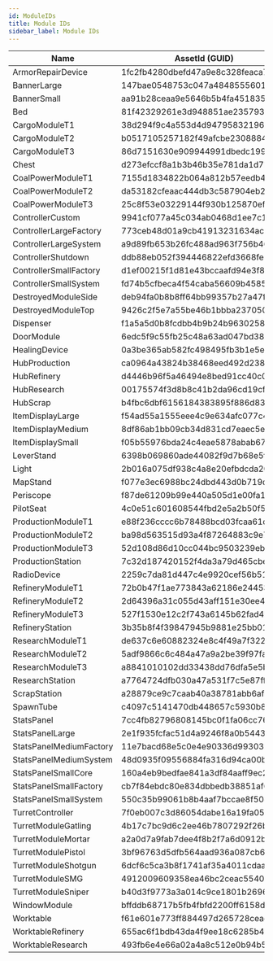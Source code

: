 ```yaml
---
id: ModuleIDs
title: Module IDs
sidebar_label: Module IDs
---
```


Name | AssetId (GUID)
--- | ---
ArmorRepairDevice | 1fc2fb4280dbefd47a9e8c328feaca7c
BannerLarge | 147bae0548753c047a4848555601fe5f
BannerSmall | aa91b28ceaa9e5646b5b4fa451835124
Bed | 81f42329261e3d948851ae235793ad10
CargoModuleT1 | 38d294f9c4a553d4d947958321966f91
CargoModuleT2 | b0517105257182f49afcbe23088845de
CargoModuleT3 | 86d7151630e909944991dbedc1998497
Chest | d273efccf8a1b3b46b35e781da1d7b1e
CoalPowerModuleT1 | 7155d1834822b064a812b57eedb4fcac
CoalPowerModuleT2 | da53182cfeaac444db3c587904eb292f
CoalPowerModuleT3 | 25c8f53e03229144f930b125870ef18e
ControllerCustom | 9941cf077a45c034ab0468d1ee7c1442
ControllerLargeFactory | 773ceb48d01a9cb41913231634ac4ab8
ControllerLargeSystem | a9d89fb653b26fc488ad963f756b467b
ControllerShutdown | ddb88eb052f394446822efd3668fe541
ControllerSmallFactory | d1ef00215f1d81e43bccaafd94e3f874
ControllerSmallSystem | fd74b5cfbeca4f54caba56609b4585cd
DestroyedModuleSide | deb94fa0b8b8ff64bb99357b27a47ffd
DestroyedModuleTop | 9426c2f5e7a55be46b1bbba237050e20
Dispenser | f1a5a5d0b8fcdbb4b9b24b9630258a67
DoorModule | 6edc5f9c55fb25c48a63ad047bd38b32
HealingDevice | 0a3be365ab582fc498495fb3b1e5e460
HubProduction | ca0964a43824b38468eed492d2385ec4
HubRefinery | d4446b96f5a46494e8bed91cc40c06b7
HubResearch | 00175574f3d8b8c41b2da96cd19cfc40
HubScrap | b4fbc6dbf6156184383895f886d838bd
ItemDisplayLarge | f54ad55a1555eee4c9e634afc077c4bb
ItemDisplayMedium | 8df86ab1bb09cb34d831cd7eaec5e6dd
ItemDisplaySmall | f05b55976bda24c4eae5878abab676d9
LeverStand | 6398b069860ade44082f9d7b68e5ffb2
Light | 2b016a075df938c4a8e20efbdcda209c
MapStand | f077e3ec6988bc24dbd443d0b719d792
Periscope | f87de61209b99e440a505d1e00fa1099
PilotSeat | 4c0e51c601608544fbd2e5a2b50f5bcc
ProductionModuleT1 | e88f236cccc6b78488bcd03fcaa61d16
ProductionModuleT2 | ba98d563515d93a4f87264883c9e7507
ProductionModuleT3 | 52d108d86d10cc044bc9503239eba930
ProductionStation | 7c32d187420152f4da3a79d465cbe87a
RadioDevice | 2259c7da81d447c4e9920cef56b51a81
RefineryModuleT1 | 72b0b47f1ae773843a62186e24453fb6
RefineryModuleT2 | 2d64396a31c055d43aff151e30ee4cb6
RefineryModuleT3 | 527f1530e12c2f743a6145b62fad4921
RefineryStation | 3b35b8f4f39847945b9881e25bb01f5a
ResearchModuleT1 | de637c6e60882324e8c4f49a7f322351
ResearchModuleT2 | 5adf9866c6c484a47a9a2be39f97fa98
ResearchModuleT3 | a8841010102dd33438dd76dfa5e5b698
ResearchStation | a7764724dfb030a47a531f7c5e87ff9e
ScrapStation | a28879ce9c7caab40a38781abb6af9ae
SpawnTube | c4097c5141470db448657c5930b8b359
StatsPanel | 7cc4fb82796808145bc0f1fa06cc7607
StatsPanelLarge | 2e1f935fcfac51d4a9246f8a0b54438e
StatsPanelMediumFactory | 11e7bacd68e5c0e4e90336d993031484
StatsPanelMediumSystem | 48d0935f09556884fa316d94ca00be36
StatsPanelSmallCore | 160a4eb9bedfae841a3df84aaff9ec29
StatsPanelSmallFactory | cb7f84ebdc80e834dbbedb38851af64a
StatsPanelSmallSystem | 550c35b99061b8b4aaf7bccae8f50cf2
TurretController | 7f0eb007c3d86054dabe16a19fa0583d
TurretModuleGatling | 4b17c7bc9d6c2ee46b7807292f26b432
TurretModuleMortar | a2a0d7a9fab7dee4f8b2f7a6d0912b5a
TurretModulePistol | 3bf96763d5dfb564aad936a087cb614e
TurretModuleShotgun | 6dcf6c5ca3b8f1741af35a4011cdaa1e
TurretModuleSMG | 4912009609358ea46bc2ceac554045e6
TurretModuleSniper | b40d3f9773a3a014c9ce1801b2696538
WindowModule | bffddb68717b5fb4fbfd2200ff6158db
Worktable | f61e601e773ff884497d265728ceacaa
WorktableRefinery | 655ac6f1bdb43da4f9ee18c6285b41ff
WorktableResearch | 493fb6e4e66a02a4a8c512e0b94b5414